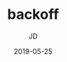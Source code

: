 ---
layout:     post
title:      backoff
subtitle:   
date:       2019-05-25
author:     JD
header-img: img/post-jd-backoff.jpg
catalog: true
tags:
    - backoff
---